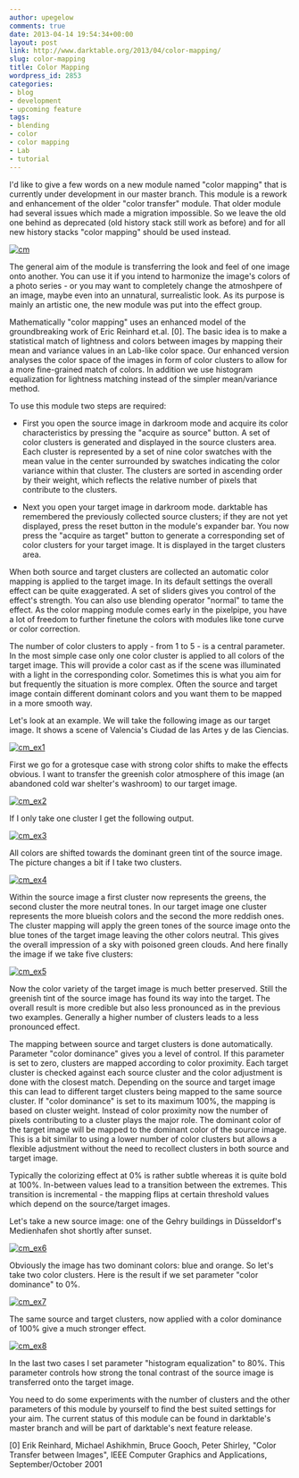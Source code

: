 ```yaml
---
author: upegelow
comments: true
date: 2013-04-14 19:54:34+00:00
layout: post
link: http://www.darktable.org/2013/04/color-mapping/
slug: color-mapping
title: Color Mapping
wordpress_id: 2853
categories:
- blog
- development
- upcoming feature
tags:
- blending
- color
- color mapping
- Lab
- tutorial
---
```


I'd like to give a few words on a new module named "color mapping" that is currently under development in our master branch. This module is a rework and enhancement of the older "color transfer" module. That older module had several issues which made a migration impossible. So we leave the old one behind as deprecated (old history stack still work as before) and for all new history stacks "color mapping" should be used instead.

[![cm](http://www.darktable.org/wp-content/uploads/2013/04/cm.jpg)](https://www.darktable.org/wp-content/uploads/2013/04/cm.jpg)

The general aim of the module is transferring the look and feel of one image onto another. You can use it if you intend to harmonize the image's colors of a photo series - or you may want to completely change the atmoshpere of an image, maybe even into an unnatural, surrealistic look. As its purpose is mainly an artistic one, the new module was put into the effect group.

Mathematically "color mapping" uses an enhanced model of the groundbreaking work of Eric Reinhard et.al. [0]. The basic idea is to make a statistical match of lightness and colors between images by mapping their mean and variance values in an Lab-like color space. Our enhanced version analyses the color space of the images in form of color clusters to allow for a more fine-grained match of colors. In addition we use histogram equalization for lightness matching instead of the simpler mean/variance method.

To use this module two steps are required:



	
  * First you open the source image in darkroom mode and acquire its color characteristics by pressing the "acquire as source" button. A set of color clusters is generated and displayed in the source clusters area. Each cluster is represented by a set of nine color swatches with the mean value in the center surrounded by swatches indicating the color variance within that cluster. The clusters are sorted in ascending order by their weight, which reflects the relative number of pixels that contribute to the clusters.

	
  * Next you open your target image in darkroom mode. darktable has remembered the previously collected source clusters; if they are not yet displayed, press the reset button in the module's expander bar. You now press the "acquire as target" button to generate a corresponding set of color clusters for your target image. It is displayed in the target clusters area.


When both source and target clusters are collected an automatic color mapping is applied to the target image. In its default settings the overall effect can be quite exaggerated. A set of sliders gives you control of the effect's strength. You can also use blending operator "normal" to tame the effect. As the color mapping module comes early in the pixelpipe, you have a lot of freedom to further finetune the colors with modules like tone curve or color correction.

The number of color clusters to apply - from 1 to 5 - is a central parameter. In the most simple case only one color cluster is applied to all colors of the target image. This will provide a color cast as if the scene was illuminated with a light in the corresponding color. Sometimes this is what you aim for but frequently the situation is more complex. Often the source and target image contain different dominant colors and you want them to be mapped in a more smooth way.

Let's look at an example. We will take the following image as our target image. It shows a scene of Valencia's Ciudad de las Artes y de las Ciencias.

[![cm_ex1](http://www.darktable.org/wp-content/uploads/2013/04/cm_ex1.jpg)](https://www.darktable.org/wp-content/uploads/2013/04/cm_ex1.jpg)

First we go for a grotesque case with strong color shifts to make the effects obvious. I want to transfer the greenish color atmosphere of this image (an abandoned cold war shelter's washroom) to our target image.

[![cm_ex2](http://www.darktable.org/wp-content/uploads/2013/04/cm_ex2.jpg)](https://www.darktable.org/wp-content/uploads/2013/04/cm_ex2.jpg)

If I only take one cluster I get the following output.

[![cm_ex3](http://www.darktable.org/wp-content/uploads/2013/04/cm_ex3.jpg)](https://www.darktable.org/wp-content/uploads/2013/04/cm_ex3.jpg)

All colors are shifted towards the dominant green tint of the source image. The picture changes a bit if I take two clusters.

[![cm_ex4](http://www.darktable.org/wp-content/uploads/2013/04/cm_ex4.jpg)](https://www.darktable.org/wp-content/uploads/2013/04/cm_ex4.jpg)

Within the source image a first cluster now represents the greens, the second cluster the more neutral tones. In our target image one cluster represents the more blueish colors and the second the more reddish ones. The cluster mapping will apply the green tones of the source image onto the blue tones of the target image leaving the other colors neutral. This gives the overall impression of a sky with poisoned green clouds. And here finally the image if we take five clusters:

[![cm_ex5](http://www.darktable.org/wp-content/uploads/2013/04/cm_ex5.jpg)](https://www.darktable.org/wp-content/uploads/2013/04/cm_ex5.jpg)

Now the color variety of the target image is much better preserved. Still the greenish tint of the source image has found its way into the target. The overall result is more credible but also less pronounced as in the previous two examples. Generally a higher number of clusters leads to a less pronounced effect.

The mapping between source and target clusters is done automatically. Parameter "color dominance" gives you a level of control. If this parameter is set to zero, clusters are mapped according to color proximity. Each target cluster is checked against each source cluster and the color adjustment is done with the closest match. Depending on the source and target image this can lead to different target clusters being mapped to the same source cluster. If "color dominance" is set to its maximum 100%, the mapping is based on cluster weight. Instead of color proximity now the number of pixels contributing to a cluster plays the major role. The dominant color of the target image will be mapped to the dominant color of the source image. This is a bit similar to using a lower number of color clusters but allows a flexible adjustment without the need to recollect clusters in both source and target image.

Typically the colorizing effect at 0% is rather subtle whereas it is quite bold at 100%. In-between values lead to a transition between the extremes. This transition is incremental - the mapping flips at certain threshold values which depend on the source/target images.

Let's take a new source image: one of the Gehry buildings in Düsseldorf's Medienhafen shot shortly after sunset.

[![cm_ex6](http://www.darktable.org/wp-content/uploads/2013/04/cm_ex6.jpg)](https://www.darktable.org/wp-content/uploads/2013/04/cm_ex6.jpg)

Obviously the image has two dominant colors: blue and orange. So let's take two color clusters. Here is the result if we set parameter "color dominance" to 0%.

[![cm_ex7](http://www.darktable.org/wp-content/uploads/2013/04/cm_ex7.jpg)](https://www.darktable.org/wp-content/uploads/2013/04/cm_ex7.jpg)

The same source and target clusters, now applied with a color dominance of 100% give a much stronger effect.

[![cm_ex8](http://www.darktable.org/wp-content/uploads/2013/04/cm_ex8.jpg)](https://www.darktable.org/wp-content/uploads/2013/04/cm_ex8.jpg)

In the last two cases I set parameter "histogram equalization" to 80%. This parameter controls how strong the tonal contrast of the source image is transferred onto the target image.

You need to do some experiments with the number of clusters and the other parameters of this module by yourself to find the best suited settings for your aim. The current status of this module can be found in darktable's master branch and will be part of darktable's next feature release.

[0] Erik Reinhard, Michael Ashikhmin, Bruce Gooch, Peter Shirley, "Color Transfer between Images", IEEE Computer Graphics and Applications, September/October 2001
